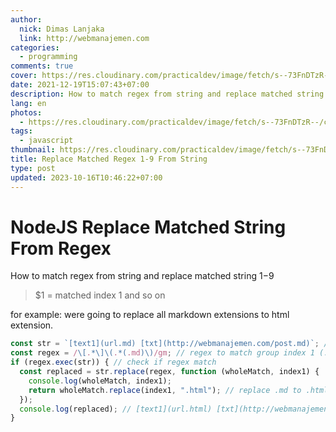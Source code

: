 ```yaml
---
author:
  nick: Dimas Lanjaka
  link: http://webmanajemen.com
categories:
  - programming
comments: true
cover: https://res.cloudinary.com/practicaldev/image/fetch/s--73FnDTzR--/c_limit%2Cf_auto%2Cfl_progressive%2Cq_auto%2Cw_880/https://i.ibb.co/DWR2ZKQ/carbon-3.png
date: 2021-12-19T15:07:43+07:00
description: How to match regex from string and replace matched string 1-9
lang: en
photos:
  - https://res.cloudinary.com/practicaldev/image/fetch/s--73FnDTzR--/c_limit%2Cf_auto%2Cfl_progressive%2Cq_auto%2Cw_880/https://i.ibb.co/DWR2ZKQ/carbon-3.png
tags:
  - javascript
thumbnail: https://res.cloudinary.com/practicaldev/image/fetch/s--73FnDTzR--/c_limit%2Cf_auto%2Cfl_progressive%2Cq_auto%2Cw_880/https://i.ibb.co/DWR2ZKQ/carbon-3.png
title: Replace Matched Regex 1-9 From String
type: post
updated: 2023-10-16T10:46:22+07:00
---
```


# NodeJS Replace Matched String From Regex
How to match regex from string and replace matched string $1-$9
> $1 = matched index 1 and so on

for example: were going to replace all markdown extensions to html extension.

```js
const str = `[text1](url.md) [txt](http://webmanajemen.com/post.md)`; // string to replace
const regex = /\[.*\]\(.*(.md)\)/gm; // regex to match group index 1 (.md)
if (regex.exec(str)) { // check if regex match
  const replaced = str.replace(regex, function (wholeMatch, index1) {
    console.log(wholeMatch, index1);
    return wholeMatch.replace(index1, ".html"); // replace .md to .html
  });
  console.log(replaced); // [text1](url.html) [txt](http://webmanajemen.com/post.html)
}
```

